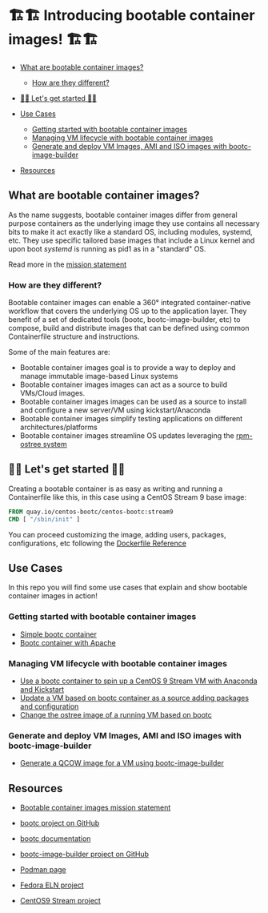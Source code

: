 # 🏗️🏗️ Introducing bootable container images! 🏗️🏗️

- [What are bootable container images?](#what-are-bootable-containers)
   * [How are they different?](#how-are-they-different)
- [🎯🎯 Let's get started 🎯🎯](#-lets-get-started-)
- [Use Cases](#use-cases)
   * [Getting started with bootable container images](#getting-started-with-bootable-containers)
   * [Managing VM lifecycle with bootable container images](#managing-vm-lifecycle-with-bootable-containers)
   * [Generate and deploy VM Images, AMI and ISO images with bootc-image-builder](#generate-and-deploy-vm-images-ami-and-iso-images-with-bootc-image-builder)

- [Resources](#resources)

## What are bootable container images?

As the name suggests, bootable container images differ from general purpose containers as the underlying image they use contains all necessary bits to make it act exactly like a standard OS, including modules, systemd, etc.
They use specific tailored base images that include a Linux kernel and upon boot *systemd* is running as pid1 as in a "standard" OS.

Read more in the [mission statement](https://containers.github.io/bootable/)

### How are they different?

Bootable container images can enable a 360° integrated container-native workflow that covers the underlying OS up to the application layer.
They benefit of a set of dedicated tools (bootc, bootc-image-builder, etc) to compose, build and distribute images that can be defined using common Containerfile structure and instructions.

Some of the main features are:

- Bootable container images goal is to provide a way to deploy and manage immutable image-based Linux systems
- Bootable container images images can act as a source to build VMs/Cloud images.
- Bootable container images images can be used as a source to install and configure a new server/VM using kickstart/Anaconda
- Bootable container images simplify testing applications on different architectures/platforms
- Bootable container images streamline OS updates leveraging the [rpm-ostree system](https://coreos.github.io/rpm-ostree/)

## 🎯🎯 Let's get started 🎯🎯

Creating a bootable container is as easy as writing and running a Containerfile like this, in this case using a CentOS Stream 9 base image:

```dockerfile
FROM quay.io/centos-bootc/centos-bootc:stream9
CMD [ "/sbin/init" ]
```

You can proceed customizing the image, adding users, packages, configurations, etc following the [Dockerfile Reference](https://docs.docker.com/reference/dockerfile/)

## Use Cases

In this repo you will find some use cases that explain and show bootable container images in action!

### Getting started with bootable container images

- [Simple bootc container](./use-cases/simple-bootc-container/)
- [Bootc container with Apache](./use-cases/httpd-bootc-container/)

### Managing VM lifecycle with bootable container images

- [Use a bootc container to spin up a CentOS 9 Stream VM with Anaconda and Kickstart](./use-cases/anaconda-ks-bootc-container/)
- [Update a VM based on bootc container as a source adding packages and configuration](./use-cases/upgrade-bootc-container/)
- [Change the ostree image of a running VM based on bootc](./use-cases/replace-bootc-container/)

### Generate and deploy VM Images, AMI and ISO images with bootc-image-builder

- [Generate a QCOW image for a VM using bootc-image-builder](./use-cases/image-builder-bootc-container/)

## Resources

- [Bootable container images mission statement](https://containers.github.io/bootable/)

- [bootc project on GitHub](https://github.com/containers/bootc)
- [bootc documentation](https://containers.github.io/bootc/)
- [bootc-image-builder project on GitHub](https://github.com/osbuild/bootc-image-builder)

- [Podman page](https://podman.io/)
- [Fedora ELN project](https://docs.fedoraproject.org/en-US/eln/)
- [CentOS9 Stream project](https://centos.org/stream9/)